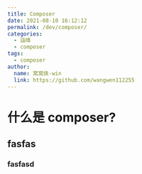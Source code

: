 ```yaml
---
title: Composer
date: 2021-08-10 16:12:12
permalink: /dev/composer/
categories:
  - 运维
  - composer
tags:
  - composer
author:
  name: 窝窝侠-win
  link: https://github.com/wangwen112255
---
```

# 什么是 composer?
##  fasfas

### fasfasd

